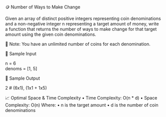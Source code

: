 

🪙 Number of Ways to Make Change

Given an array of distinct positive integers representing coin denominations and a non-negative integer n representing a target amount of money, write a function that returns the number of ways to make change for that target amount using the given coin denominations.

🧠 Note: You have an unlimited number of coins for each denomination.

🔢 Sample Input

n = 6  
denoms = [1, 5]

🎯 Sample Output

2  # (6x1), (1x1 + 1x5)




📈 Optimal Space & Time Complexity
	•	Time Complexity: O(n * d)
	•	Space Complexity: O(n)
Where:
	•	n is the target amount
	•	d is the number of coin denominations

